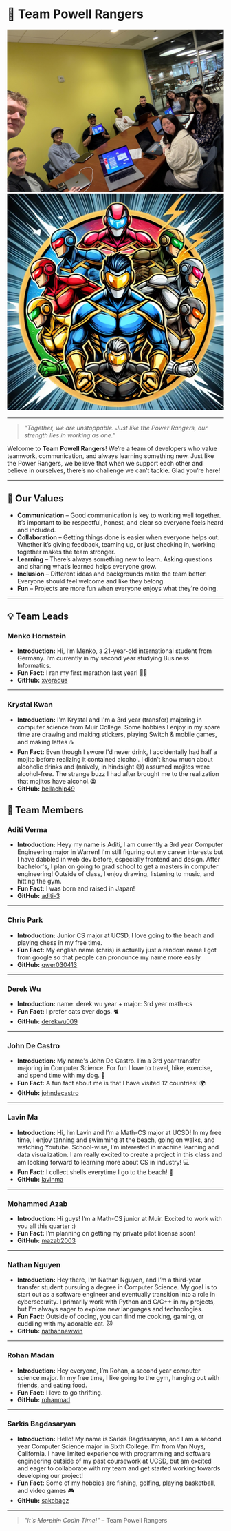 # 🚀 Team Powell Rangers

![Team 19 Group Picture](./teambonding.jpg) <br>
![Team Powell Rangers Logo](./team19logo.webp)

---

> _“Together, we are unstoppable. Just like the Power Rangers, our strength lies in working as one.”_

Welcome to **Team Powell Rangers**! We’re a team of developers who value teamwork, communication, and always learning something new. Just like the Power Rangers, we believe that when we support each other and believe in ourselves, there’s no challenge we can’t tackle. Glad you’re here!

---

## 🎯 Our Values

- **Communication** – Good communication is key to working well together. It’s important to be respectful, honest, and clear so everyone feels heard and included.
- **Collaboration** – Getting things done is easier when everyone helps out. Whether it’s giving feedback, teaming up, or just checking in, working together makes the team stronger.
- **Learning** – There’s always something new to learn. Asking questions and sharing what’s learned helps everyone grow.
- **Inclusion** – Different ideas and backgrounds make the team better. Everyone should feel welcome and like they belong.
- **Fun** – Projects are more fun when everyone enjoys what they're doing.

---

## 💡 Team Leads

### Menko Hornstein

- **Introduction:** Hi, I’m Menko, a 21-year-old international student from Germany. I’m currently in my second year studying Business Informatics.
- **Fun Fact:** I ran my first marathon last year! 🏃‍♂️
- **GitHub:** [xveradus](https://xveradus.github.io/CSE-110/)

---

### Krystal Kwan

- **Introduction:** I'm Krystal and I'm a 3rd year (transfer) majoring in computer science from Muir College. Some hobbies I enjoy in my spare time are drawing and making stickers, playing Switch & mobile games, and making lattes ☕️
- **Fun Fact:** Even though I swore I'd never drink, I accidentally had half a mojito before realizing it contained alcohol. I didn’t know much about alcoholic drinks and (naively, in hindsight 😅) assumed mojitos were alcohol-free. The strange buzz I had after brought me to the realization that mojitos have alcohol.😭
- **GitHub:** [bellachip49](https://bellachip49.github.io/krystal-usr-page/)

## 👥 Team Members

### Aditi Verma

- **Introduction:** Heyy my name is Aditi, I am currently a 3rd year Computer Engineering major in Warren! I'm still figuring out my career interests but I have dabbled in web dev before, especially frontend and design. After bachelor's, I plan on going to grad school to get a masters in computer engineering! Outside of class, I enjoy drawing, listening to music, and hitting the gym.
- **Fun Fact:** I was born and raised in Japan!
- **GitHub:** [aditi-3](https://aditi-3.github.io/GitHub-Pages-project/)

---

### Chris Park

- **Introduction:** Junior CS major at UCSD, I love going to the beach and playing chess in my free time.
- **Fun Fact:** My english name (chris) is actually just a random name I got from google so that people can pronounce my name more easily
- **GitHub:** [qwer030413](https://qwer030413.github.io/CSE110Review/)

---

### Derek Wu

- **Introduction:**
  name: derek wu
  year + major: 3rd year math-cs
- **Fun Fact:** I prefer cats over dogs. 🐈
- **GitHub:** [derekwu009](https://derekwu009.github.io/github-pages/#my-user-page)

---

### John De Castro

- **Introduction:** My name's John De Castro. I’m a 3rd year transfer majoring in Computer Science. For fun I love to travel, hike, exercise, and spend time with my dog. 🐶
- **Fun Fact:** A fun fact about me is that I have visited 12 countries! 🌍
- **GitHub:** [johndecastro](https://johndecastro.github.io/Github-User-Page/)

---

### Lavin Ma

- **Introduction:** Hi, I’m Lavin and I’m a Math-CS major at UCSD! In my free time, I enjoy tanning and swimming at the beach, going on walks, and watching Youtube. School-wise, I’m interested in machine learning and data visualization. I am really excited to create a project in this class and am looking forward to learning more about CS in industry! 💻
- **Fun Fact:** I collect shells everytime I go to the beach! 🐚
- **GitHub:** [lavinma](https://lavinma.github.io/)

---

### Mohammed Azab

- **Introduction:** Hi guys! I’m a Math-CS junior at Muir. Excited to work with you all this quarter :)
- **Fun Fact:** I’m planning on getting my private pilot license soon!
- **GitHub:** [mazab2003](https://mazab2003.github.io/mazabCse110/##about-me)

---

### Nathan Nguyen

- **Introduction:** Hey there, I’m Nathan Nguyen, and I’m a third-year transfer student pursuing a degree in Computer Science. My goal is to start out as a software engineer and eventually transition into a role in cybersecurity. I primarily work with Python and C/C++ in my projects, but I’m always eager to explore new languages and technologies.
- **Fun Fact:** Outside of coding, you can find me cooking, gaming, or cuddling with my adorable cat. 🐱
- **GitHub:** [nathannewwin](https://nathannewwin.github.io/CSE110Project/)

---

### Rohan Madan

- **Introduction:** Hey everyone, I’m Rohan, a second year computer science major. In my free time, I like going to the gym, hanging out with friends, and eating food.
- **Fun Fact:** I love to go thrifting.
- **GitHub:** [rohanmad](https://rohanmad.github.io/cse110lab1/)

---

### Sarkis Bagdasaryan

- **Introduction:** Hello! My name is Sarkis Bagdasaryan, and I am a second year Computer Science major in Sixth College. I'm from Van Nuys, California. I have limited experience with programming and software engineering outside of my past coursework at UCSD, but am excited and eager to collaborate with my team and get started working towards developing our project!
- **Fun Fact:** Some of my hobbies are fishing, golfing, playing basketball, and video games 🎮
- **GitHub:** [sakobagz](https://sakobagz.github.io/Pages/)

---

> _"It's ~~Morphin~~ Codin Time!"_ – Team Powell Rangers
